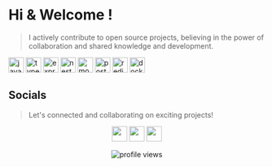 # Hi & Welcome !

> I actively contribute to open source projects, believing in the power of collaboration and shared knowledge and development.

<div>
  <img src="https://skillicons.dev/icons?i=javascript" height="30" alt="javascript logo"  />
  <img src="https://skillicons.dev/icons?i=typescript" height="30" alt="typescript logo"  />
  <img src="https://skillicons.dev/icons?i=express" height="30" alt="express logo"  />
  <img src="https://skillicons.dev/icons?i=nest" height="30" alt="nest logo"  />
  <img src="https://skillicons.dev/icons?i=mongodb" height="30" alt="mongodb logo"  />
  <img src="https://skillicons.dev/icons?i=postgresql" height="30" alt="postgresql logo"  />
  <img src="https://skillicons.dev/icons?i=redis" height="30" alt="redis logo"  />
  <img src="https://skillicons.dev/icons?i=docker" height="30" alt="docker logo"  />
</div>

 ## Socials
    
 >  Let's connected and collaborating on exciting projects!

 <p align="center">
       <a href="https://www.linkedin.com/in/alitte" rel="nofollow"><img src="https://skillicons.dev/icons?i=linkedin" height="30"></a>
       <a href="https://discordapp.com/users/1047559485964681369" rel="nofollow"><img src="https://skillicons.dev/icons?i=discord" height="30"></a>
       <a href="https://dev.to/silentwatcher_95" rel="nofollow"><img src="https://skillicons.dev/icons?i=devto" height="30"></a>
  </p>

<p align="center"><img src="https://komarev.com/ghpvc/?username=Silent-Watcher&amp;color=4A62C2" alt="profile views"></p>
